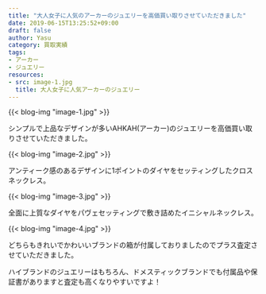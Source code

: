 ```yaml
---
title: "大人女子に人気のアーカーのジュエリーを高価買い取りさせていただきました"
date: 2019-06-15T13:25:52+09:00
draft: false
author: Yasu
category: 買取実績
tags:
- アーカー
- ジュエリー
resources:
- src: image-1.jpg
  title: 大人女子に人気アーカーのジュエリー
---
```


{{< blog-img "image-1.jpg" >}}

シンプルで上品なデザインが多いAHKAH(アーカー)のジュエリーを高価買い取りさせていただきました。

{{< blog-img "image-2.jpg" >}}

アンティーク感のあるデザインに1ポイントのダイヤをセッティングしたクロスネックレス。

{{< blog-img "image-3.jpg" >}}

全面に上質なダイヤをパヴェセッティングで敷き詰めたイニシャルネックレス。

{{< blog-img "image-4.jpg" >}}

どちらもきれいでかわいいブランドの箱が付属しておりましたのでプラス査定させていただきました。

ハイブランドのジュエリーはもちろん、ドメスティックブランドでも付属品や保証書がありますと査定も高くなりやすいですよ！
